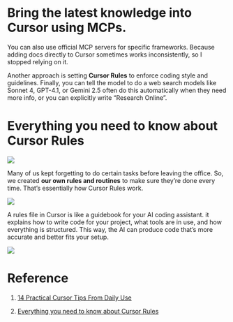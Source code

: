 


#  Bring the latest knowledge into Cursor using MCPs.

You can also use official MCP servers for specific frameworks. Because adding docs directly to Cursor sometimes works inconsistently, so I stopped relying on it.

Another approach is setting **Cursor Rules** to enforce coding style and guidelines. Finally, you can tell the model to do a web search models like Sonnet 4, GPT-4.1, or Gemini 2.5 often do this automatically when they need more info, or you can explicitly write “Research Online”.


# Everything you need to know about Cursor Rules

![](https://a.storyblok.com/f/316774/1600x900/6f0f157452/how-to-use-cursor-rules.png)

Many of us kept forgetting to do certain tasks before leaving the office. So, we created **our own rules and routines** to make sure they’re done every time. That’s essentially how Cursor Rules work.

![](https://a.storyblok.com/f/316774/1886x1085/7f67d85b1c/understand-cursorrules.jpeg)

A rules file in Cursor is like a guidebook for your AI coding assistant. it explains how to write code for your project, what tools are in use, and how everything is structured. This way, the AI can produce code that’s more accurate and better fits your setup.

![](https://a.storyblok.com/f/316774/1200x687/ea72667a4d/cursorrules-file.jpeg)

# Reference 

1. [14 Practical Cursor Tips From Daily Use](https://www.instructa.ai/blog/cursor-ai/cursor-pro-tips-2025)  

2. [Everything you need to know about Cursor Rules](https://www.instructa.ai/blog/cursor-ai/everything-you-need-to-know-cursor-rules)